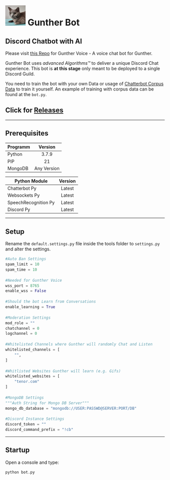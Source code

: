 # ![alt text](https://raw.githubusercontent.com/SteffTek/Gunther-Bot/main/avatar.png "Gunther Image") Gunther Bot
## Discord Chatbot with AI

Please visit [this Repo](https://github.com/SteffTek/Gunther-Voice) for Gunther Voice - A voice chat bot for Gunther.

Gunther Bot uses *advanced Algorithms™* to deliver a unique Discord Chat experience. This bot is __at this stage__ only meant to be deployed to a single Discord Guild.

You need to train the bot with your own Data or usage of [Chatterbot Corpus Data](https://chatterbot.readthedocs.io/en/stable/corpus.html) to train it yourself. An example of training with corpus data can be found at the ```bot.py```.

## Click for [Releases](https://github.com/SteffTek/Gunther-Bot/releases)
___
## Prerequisites
| Programm        | Version           |
| --------------- |:-----------------:|
| Python          | 3.7.9       |
| PIP             | 21          |
| MongoDB         | Any Version |

| Python Module        | Version           |
| --------------- |:-----------------:|
| Chatterbot Py   | Latest      |
| Websockets Py   | Latest      |
| SpeechRecognition Py | Latest |
| Discord Py | Latest |

___
## Setup
Rename the ```default.settings.py``` file inside the tools folder to ```settings.py``` and alter the settings.

```python
#Auto Ban Settings
spam_limit = 10
spam_time = 10

#Needed for Gunther Voice
wss_port = 8765
enable_wss = False

#Should the bot Learn from Conversations
enable_learning = True

#Moderation Settings
mod_role = ""
chatchannel = 0
logchannel = 0

#Whitelisted Channels where Gunther will randomly Chat and Listen
whitelisted_channels = [
    "",
]

#Whitlisted Websites Gunther will learn (e.g. Gifs)
whitelisted_websites = [
    "tenor.com"
]

#MongoDB Settings
"""Auth String for Mongo DB Server"""
mongo_db_database = "mongodb://USER:PASSWD@SERVER:PORT/DB"

#Discord Instance Settings
discord_token = ""
discord_command_prefix = "!cb"
```
___
## Startup
Open a console and type:
```
python bot.py
```